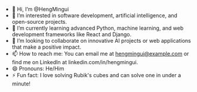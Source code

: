 - 👋 Hi, I’m @HengMingui  
- 👀 I’m interested in software development, artificial intelligence, and open-source projects.  
- 🌱 I’m currently learning advanced Python, machine learning, and web development frameworks like React and Django.  
- 💞️ I’m looking to collaborate on innovative AI projects or web applications that make a positive impact.  
- 📫 How to reach me: You can email me at hengmingui@example.com or find me on LinkedIn at linkedin.com/in/hengmingui.  
- 😄 Pronouns: He/Him  
- ⚡ Fun fact: I love solving Rubik's cubes and can solve one in under a minute!  
